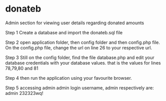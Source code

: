 # donateb
Admin section for viewing user details regarding donated amounts

Step 1
Create a database and import the donateb.sql file

Step 2
open application folder, then config folder and then config.php file.
On the config.php file, change the url on line 26 to your respective url.

Step 3
Still on the config folder, find the file database.php and edit your database credentials with your database values.
that is the values for lines 78,79,80 and 81

Step 4
then run the application using your favourite browser.

Step 5 accessing admin
admin login username, admin respectively are: admin 232323wq!
